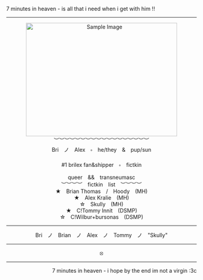 7 minutes in heaven - is all that i need when i get with him !!
***
<div align=center><img src="https://github.com/user-attachments/assets/0477f400-ae72-4927-b3b5-2b73002be384" alt="Sample Image" width="400" height="300"></div>
<div align=center>︶︶︶︶︶︶︶︶︶︶︶︶︶︶︶︶︶︶</div>
<div align=center>Bri ノ Alex ༚ he/they & pup/sun</div>
<div align=center>#1 brilex fan&shipper ༚ fictkin</div>
<div align=center>queer && transneumasc</div>
<div align=center>︶︶︶︶ fictkin list ︶︶︶︶</div>
<div align=center>★ Brian Thomas / Hoody (MH)</div>
<div align=center>★ Alex Kralie (MH)</div>
<div align=center>☆ Skully (MH)</div>
<div align=center>★ C!Tommy Innit (DSMP)</div>
<div align=center>☆ C!Wilbur+bursonas (DSMP)</div>

***



<div align=center>Bri ノ Brian ノ Alex ノ Tommy ノ "Skully"</div>

***

<div align=center>⦻</div>

***

<div align=right>7 minutes in heaven - i hope by the end im not a virgin :3c</div>
